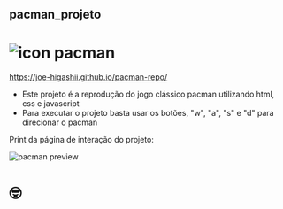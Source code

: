## pacman_projeto
# ![icon](https://github.com/joe-higashii/pacman-repo/assets/129689531/099fce00-6c71-438b-917c-c092866749c5) pacman

https://joe-higashii.github.io/pacman-repo/

* Este projeto é a reprodução do jogo clássico pacman utilizando html, css e javascript
* Para executar o projeto basta usar os botões, "w", "a", "s" e "d" para direcionar o pacman

Print da página de interação do projeto:

![pacman preview](https://github.com/joe-higashii/pacman-repo/assets/129689531/d78e064b-ea4e-4eec-88dc-7a48692f7813)
# 🤓
